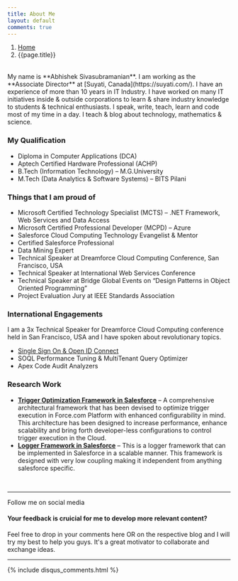```yaml
---
title: About Me
layout: default
comments: true
---
```


<div style="margin-bottom:2rem;">
  <nav aria-label="breadcrumb">
    <ol class="breadcrumb">
      <li class="breadcrumb-item"><a href="/">Home</a></li>
      <li class="breadcrumb-item active" aria-current="page">{{page.title}}</li>
    </ol>
  </nav>
</div>
My name is **Abhishek Sivasubramanian**. I am working as the **Associate Director** at [Suyati, Canada](https://suyati.com/). I have an experience of more than 10 years in IT Industry. I have worked on many IT initiatives inside & outside corporations to learn & share industry knowledge to students & technical enthusiasts. I speak, write, teach, learn and code most of my time in a day. I teach & blog about technology, mathematics & science.

### My Qualification

- Diploma in Computer Applications (DCA)
- Aptech Certified Hardware Professional (ACHP)
- B.Tech (Information Technology) – M.G.University
- M.Tech (Data Analytics & Software Systems) – BITS Pilani

### Things that I am proud of

- Microsoft Certified Technology Specialist (MCTS) – .NET Framework, Web Services and Data Access
- Microsoft Certified Professional Developer (MCPD) – Azure
- Salesforce Cloud Computing Technology Evangelist & Mentor
- Certified Salesforce Professional
- Data Mining Expert
- Technical Speaker at Dreamforce Cloud Computing Conference, San Francisco, USA
- Technical Speaker at International Web Services Conference
- Technical Speaker at Bridge Global Events on “Design Patterns in Object Oriented Programming”
- Project Evaluation Jury at IEEE Standards Association

### International Engagements

I am a 3x Technical Speaker for Dreamforce Cloud Computing conference held in San Francisco, USA and I have spoken about revolutionary topics.

- [Single Sign On & Open ID Connect](https://www.youtube.com/watch?v=T1fpulzHYcs)
- SOQL Performance Tuning & MultiTenant Query Optimizer
- Apex Code Audit Analyzers

### Research Work

- [**Trigger Optimization Framework in Salesforce**](/trigger-optimization-framework/) – A comprehensive architectural framework that has been devised to optimize trigger execution in Force.com Platform with enhanced configurability in mind. This architecture has been designed to increase performance, enhance scalability and bring forth developer-less configurations to control trigger execution in the Cloud.
- [**Logger Framework in Salesforce**](/salesforce-logger-framework/) – This is a logger framework that can be implemented in Salesforce in a scalable manner. This framework is designed with very low coupling making it independent from anything salesforce specific.

<br/>
<hr/>
<p>Follow me on social media 
    <a href="https://www.github.com/abhisheksubbu"><i class="fa fa-github-square fa-lg" aria-hidden="true"></i></a>
    <a href="https://twitter.com/abhisheksubbu"><i class="fa fa-twitter-square fa-lg" aria-hidden="true"></i></a>
    <a href="https://www.linkedin.com/in/abhisheksivasubramanian/"><i class="fa fa-linkedin-square fa-lg" aria-hidden="true"></i></a></p>

<div class="alert alert-info" role="alert">
    <h4 class="alert-heading">Your feedback is cruicial for me to develop more relevant content?</h4>
    <p>
      Feel free to drop in your comments here OR on the respective blog and I will try my best to help you guys. It's a great motivator to collaborate and exchange ideas.
    </p>
  </div>
<hr />
{% include disqus_comments.html %}

